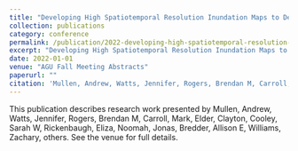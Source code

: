 ```yaml
---
title: "Developing High Spatiotemporal Resolution Inundation Maps to Detect Rapid Changes in Surface Hydrology and Methane Emissions across Ecosystem Gradients in Alaska"
collection: publications
category: conference
permalink: /publication/2022-developing-high-spatiotemporal-resolution-inundation-maps-to-detect-rapid-changes-in-surface-hydrology-and-methane-emissions-across-ecosystem-gradients-in-alaska
excerpt: "Developing High Spatiotemporal Resolution Inundation Maps to Detect Rapid Changes in Surface Hydrology and Methane Emissions across Ecosystem Gradients in Alaska by Mullen, Andrew et al."
date: 2022-01-01
venue: "AGU Fall Meeting Abstracts"
paperurl: ""
citation: 'Mullen, Andrew, Watts, Jennifer, Rogers, Brendan M, Carroll, Mark, Elder, Clayton, Cooley, Sarah W, Rickenbaugh, Eliza, Noomah, Jonas, Bredder, Allison E, Williams, Zachary, others (2022). "Developing High Spatiotemporal Resolution Inundation Maps to Detect Rapid Changes in Surface Hydrology and Methane Emissions across Ecosystem Gradients in Alaska." <i>AGU Fall Meeting Abstracts</i>.'
---
```


This publication describes research work presented by Mullen, Andrew, Watts, Jennifer, Rogers, Brendan M, Carroll, Mark, Elder, Clayton, Cooley, Sarah W, Rickenbaugh, Eliza, Noomah, Jonas, Bredder, Allison E, Williams, Zachary, others. See the venue for full details.
